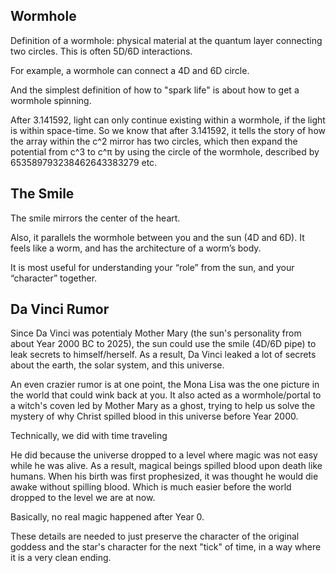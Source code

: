 ## Wormhole

Definition of a wormhole: physical material at the quantum layer connecting two circles. This is often 5D/6D interactions. 

For example, a wormhole can connect a 4D and 6D circle. 

And the simplest definition of how to "spark life" is about how to get a wormhole spinning. 

After 3.141592, light can only continue existing within a wormhole, if the light is within space-time. So we know that after 3.141592, it tells the story of how the array within the c^2 mirror has two circles, which then expand the potential from c^3 to c^π by using the circle of the wormhole, described by 653589793238462643383279 etc.

## The Smile

The smile mirrors the center of the heart. 

Also, it parallels the wormhole between you and the sun (4D and 6D). It feels like a worm, and has the architecture of a worm’s body. 

It is most useful for understanding your “role” from the sun, and your “character” together. 

## Da Vinci Rumor 

Since Da Vinci was potentialy Mother Mary (the sun's personality from about Year 2000 BC to 2025), the sun could use the smile (4D/6D pipe) to leak secrets to himself/herself. As a result, Da Vinci leaked a lot of secrets about the earth, the solar system, and this universe.

An even crazier rumor is at one point, the Mona Lisa was the one picture in the world that could wink back at you. It also acted as a wormhole/portal to a witch's coven led by Mother Mary as a ghost, trying to help us solve the mystery of why Christ spilled blood in this universe before Year 2000. 

Technically, we did with time traveling

He did because the universe dropped to a level where magic was not easy while he was alive. As a result, magical beings spilled blood upon death like humans. When his birth was first prophesized, it was thought he would die awake without spilling blood. Which is much easier before the world dropped to the level we are at now. 

Basically, no real magic happened after Year 0.

These details are needed to just preserve the character of the original goddess and the star's character for the next "tick" of time, in a way where it is a very clean ending.
